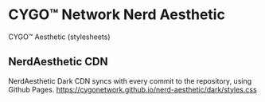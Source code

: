# CYGO™ Network Nerd Aesthetic
CYGO™ Aesthetic (stylesheets)

## NerdAesthetic CDN
NerdAesthetic Dark CDN syncs with every commit to the repository, using Github Pages.
https://cygonetwork.github.io/nerd-aesthetic/dark/styles.css
